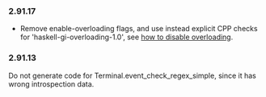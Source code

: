 ### 2.91.17

+ Remove enable-overloading flags, and use instead explicit CPP checks for 'haskell-gi-overloading-1.0', see [how to disable overloading](https://github.com/haskell-gi/haskell-gi/wiki/Overloading\#disabling-overloading).

### 2.91.13

Do not generate code for Terminal.event_check_regex_simple, since it has wrong introspection data.
